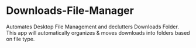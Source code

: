 # Downloads-File-Manager
Automates Desktop File Management and declutters Downloads Folder. This app will automatically organizes &amp; moves downloads into folders based on file type.
